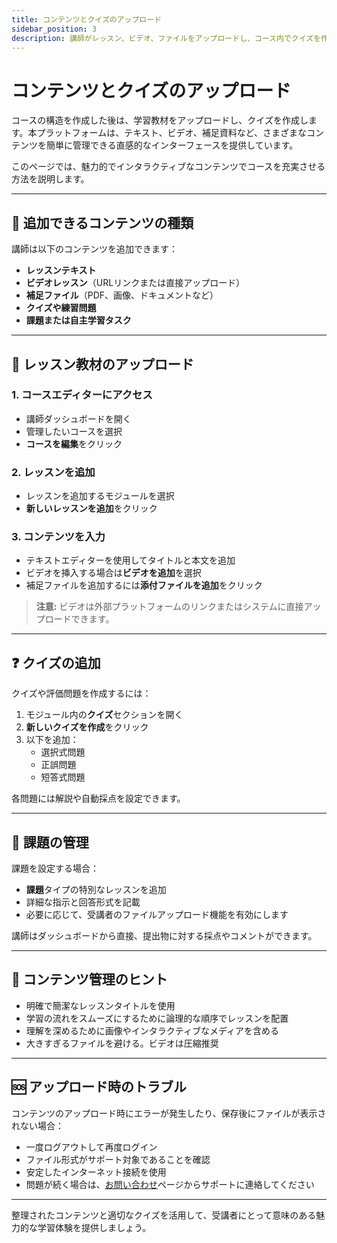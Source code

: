 ```yaml
---
title: コンテンツとクイズのアップロード
sidebar_position: 3
description: 講師がレッスン、ビデオ、ファイルをアップロードし、コース内でクイズを作成するためのガイド。
---
```


# コンテンツとクイズのアップロード

コースの構造を作成した後は、学習教材をアップロードし、クイズを作成します。本プラットフォームは、テキスト、ビデオ、補足資料など、さまざまなコンテンツを簡単に管理できる直感的なインターフェースを提供しています。

このページでは、魅力的でインタラクティブなコンテンツでコースを充実させる方法を説明します。

---

## 📝 追加できるコンテンツの種類

講師は以下のコンテンツを追加できます：

- **レッスンテキスト**  
- **ビデオレッスン**（URLリンクまたは直接アップロード）  
- **補足ファイル**（PDF、画像、ドキュメントなど）  
- **クイズや練習問題**  
- **課題または自主学習タスク**

---

## 🔼 レッスン教材のアップロード

### 1. **コースエディターにアクセス**
- 講師ダッシュボードを開く
- 管理したいコースを選択
- **コースを編集**をクリック

### 2. **レッスンを追加**
- レッスンを追加するモジュールを選択
- **新しいレッスンを追加**をクリック

### 3. **コンテンツを入力**
- テキストエディターを使用してタイトルと本文を追加
- ビデオを挿入する場合は**ビデオを追加**を選択
- 補足ファイルを追加するには**添付ファイルを追加**をクリック

> **注意:** ビデオは外部プラットフォームのリンクまたはシステムに直接アップロードできます。

---

## ❓ クイズの追加

クイズや評価問題を作成するには：

1. モジュール内の**クイズ**セクションを開く
2. **新しいクイズを作成**をクリック
3. 以下を追加：
   - 選択式問題
   - 正誤問題
   - 短答式問題

各問題には解説や自動採点を設定できます。

---

## 🧩 課題の管理

課題を設定する場合：

- **課題**タイプの特別なレッスンを追加
- 詳細な指示と回答形式を記載
- 必要に応じて、受講者のファイルアップロード機能を有効にします

講師はダッシュボードから直接、提出物に対する採点やコメントができます。

---

## 📁 コンテンツ管理のヒント

- 明確で簡潔なレッスンタイトルを使用
- 学習の流れをスムーズにするために論理的な順序でレッスンを配置
- 理解を深めるために画像やインタラクティブなメディアを含める
- 大きすぎるファイルを避ける。ビデオは圧縮推奨

---

## 🆘 アップロード時のトラブル

コンテンツのアップロード時にエラーが発生したり、保存後にファイルが表示されない場合：

- 一度ログアウトして再度ログイン
- ファイル形式がサポート対象であることを確認
- 安定したインターネット接続を使用
- 問題が続く場合は、[お問い合わせ](../hubungi-kami.md)ページからサポートに連絡してください

---

整理されたコンテンツと適切なクイズを活用して、受講者にとって意味のある魅力的な学習体験を提供しましょう。
